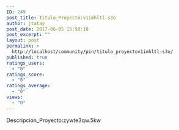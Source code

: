 ```yaml
---
ID: 249
post_title: Titulo_Proyecto:v1imhltl.s3o
author: jtatay
post_date: 2017-06-05 15:58:18
post_excerpt: ""
layout: post
permalink: >
  http://localhost/community/pin/titulo_proyectov1imhltl-s3o/
published: true
ratings_users:
  - "0"
ratings_score:
  - "0"
ratings_average:
  - "0"
views:
  - "0"
---
```

Descripcion_Proyecto:zywte3qw.5kw